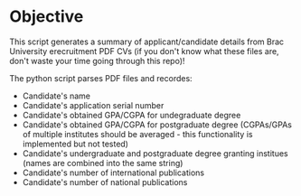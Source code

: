 # Objective

This script generates a summary of applicant/candidate details from Brac University erecruitment PDF CVs (if you don't know what these files are, don't waste your time going through this repo)! 

The python script parses PDF files and recordes:
* Candidate's name
* Candidate's application serial number
* Candidate's obtained GPA/CGPA for undegraduate degree
* Candidate's obtained GPA/CGPA for postgraduate degree (CGPAs/GPAs of multiple institutes should be averaged - this functionality is implemented but not tested)
* Candidate's undergraduate and postgraduate degree granting institues (names are combined into the same string)
* Candidate's number of international publications
* Candidate's number of national publications